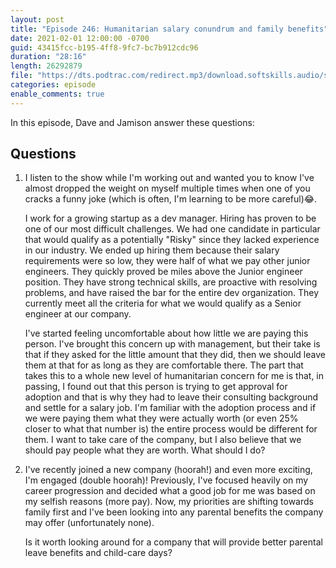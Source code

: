 ```yaml
---
layout: post
title: "Episode 246: Humanitarian salary conundrum and family benefits"
date: 2021-02-01 12:00:00 -0700
guid: 43415fcc-b195-4ff8-9fc7-bc7b912cdc96
duration: "28:16"
length: 26292879
file: "https://dts.podtrac.com/redirect.mp3/download.softskills.audio/sse-246.mp3"
categories: episode
enable_comments: true
---
```


In this episode, Dave and Jamison answer these questions:

## Questions

1. I listen to the show while I'm working out and wanted you to know I've almost dropped the weight on myself multiple times when one of you cracks a funny joke (which is often, I'm learning to be more careful)😂.
   
   I work for a growing startup as a dev manager. Hiring has proven to be one of our most difficult challenges. We had one candidate in particular that would qualify as a potentially "Risky" since they lacked experience in our industry. We ended up hiring them because their salary requirements were so low, they were half of what we pay other junior engineers. They quickly proved be miles above the Junior engineer position. They have strong technical skills, are proactive with resolving problems, and have raised the bar for the entire dev organization. They currently meet all the criteria for what we would qualify as a Senior engineer at our company.
   
   I've started feeling uncomfortable about how little we are paying this person. I've brought this concern up with management, but their take is that if they asked for the little amount that they did, then we should leave them at that for as long as they are comfortable there. The part that takes this to a whole new level of humanitarian concern for me is that, in passing, I found out that this person is trying to get approval for adoption and that is why they had to leave their consulting background and settle for a salary job. I'm familiar with the adoption process and if we were paying them what they were actually worth (or even 25% closer to what that number is) the entire process would be different for them. I want to take care of the company, but I also believe that we should pay people what they are worth.  What should I do?


2. I've recently joined a new company (hoorah!) and even more exciting, I'm engaged (double hoorah)! Previously, I've focused heavily on my career progression and decided what a good job for me was based on my selfish reasons (more pay). Now, my priorities are shifting towards family first and I've been looking into any parental benefits the company may offer (unfortunately none).
   
   Is it worth looking around for a company that will provide better parental leave benefits and child-care days?

